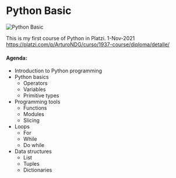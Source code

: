 # Python Basic
![Python Basic](/PE-Platzi_Courses/Assets/Python_Basic.png)

This is my first course of Python in Platzi.
1-Nov-2021
https://platzi.com/p/ArturoNDG/curso/1937-course/diploma/detalle/

#### Agenda:
* Introduction to Python programming
* Python basics
  * Operators
  * Variables
  * Primitive types
* Programming tools
  * Functions
  * Modules
  * Slicing
* Loops
  * For
  * While
  * Do while
* Data structures
  * List
  * Tuples
  * Dictionaries
